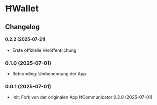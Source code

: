 # ĦWallet

## Changelog

#### 0.2.2 (2025-07-21)
- Erste offizielle Veröffentlichung

### 0.1.0 (2025-07-01)
- Rebranding: Umbenennung der App

### 0.0.1 (2025-07-01)
- Init: Fork von der originalen App ĦCommunicator 0.2.0 (2025-07-01)
